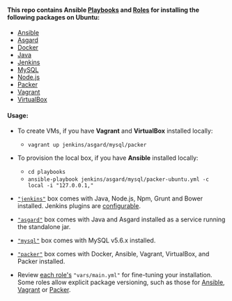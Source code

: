 
#### This repo contains Ansible [Playbooks](https://github.com/evgeny-goldin/playbooks/tree/master/playbooks) and [Roles](https://github.com/evgeny-goldin/playbooks/tree/master/playbooks/roles) for installing the following packages on Ubuntu:

* [Ansible](http://www.ansible.com/)
* [Asgard](https://github.com/Netflix/asgard)
* [Docker](https://www.docker.com/)
* [Java](http://www.oracle.com/technetwork/java/index.html)
* [Jenkins](http://jenkins-ci.org/)
* [MySQL](http://www.mysql.com/)
* [Node.js](http://nodejs.org/)
* [Packer](http://www.packer.io/)
* [Vagrant](http://www.vagrantup.com/)
* [VirtualBox](https://www.virtualbox.org/)

#### Usage:

* To create VMs, if you have **Vagrant** and **VirtualBox** installed locally:

  * `vagrant up jenkins/asgard/mysql/packer`

* To provision the local box, if you have **Ansible** installed locally:

  * `cd playbooks`
  * `ansible-playbook jenkins/asgard/mysql/packer-ubuntu.yml -c local -i "127.0.0.1,"`

* [`"jenkins"`](https://github.com/evgeny-goldin/playbooks/blob/master/playbooks/jenkins-ubuntu.yml) box comes with Java, Node.js, Npm, Grunt and Bower installed. Jenkins plugins are [configurable](https://github.com/evgeny-goldin/playbooks/blob/master/playbooks/roles/jenkins/vars/main.yml).

* [`"asgard"`](https://github.com/evgeny-goldin/playbooks/blob/master/playbooks/asgard-ubuntu.yml) box comes with Java and Asgard installed as a service running the standalone jar.

* [`"mysql"`](https://github.com/evgeny-goldin/playbooks/blob/master/playbooks/mysql-ubuntu.yml) box comes with MySQL v5.6.x installed.

* [`"packer"`](https://github.com/evgeny-goldin/playbooks/blob/master/playbooks/packer-ubuntu.yml) box comes with Docker, Ansible, Vagrant, VirtualBox, and Packer installed.

* Review [each role's](https://github.com/evgeny-goldin/playbooks/tree/master/playbooks/roles) `"vars/main.yml"` for fine-tuning your installation. Some roles allow explicit package versioning, such as those for [Ansible](https://github.com/evgeny-goldin/playbooks/blob/master/playbooks/roles/ansible/vars/main.yml), [Vagrant](https://github.com/evgeny-goldin/playbooks/blob/master/playbooks/roles/vagrant/vars/main.yml) or [Packer](https://github.com/evgeny-goldin/playbooks/blob/master/playbooks/roles/packer/vars/main.yml).
